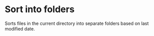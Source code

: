 # Sort into folders
Sorts files in the current directory into separate folders based on last modified date.

